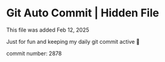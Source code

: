 # Git Auto Commit | Hidden File

This file was added Feb 12, 2025

Just for fun and keeping my daily git commit active 🤪

commit number: 2878
